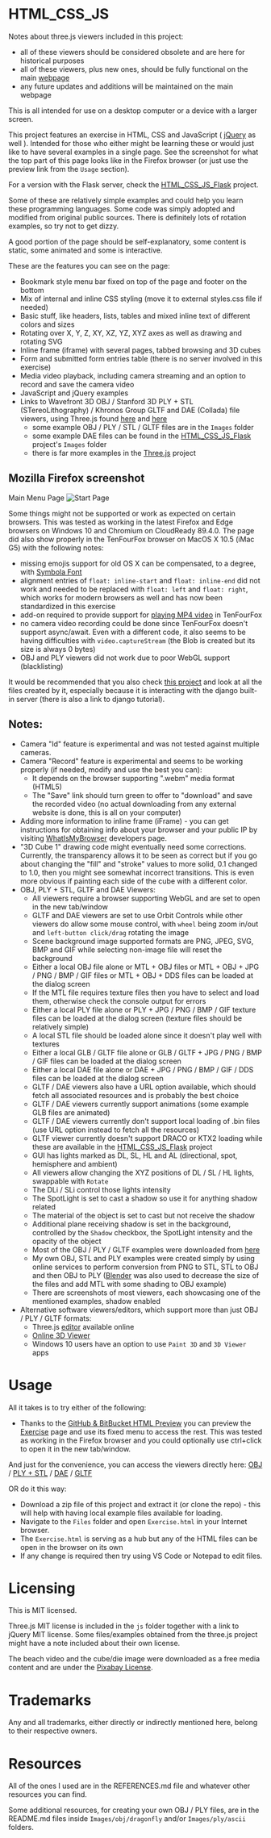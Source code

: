 # HTML_CSS_JS
Notes about three.js viewers included in this project:
- all of these viewers should be considered obsolete and are here for historical purposes
- all of these viewers, plus new ones, should be fully functional on the main [webpage](https://githubdragonfly.github.io)
- any future updates and additions will be maintained on the main webpage

This is all intended for use on a desktop computer or a device with a larger screen.

This project features an exercise in HTML, CSS and JavaScript ( [jQuery](https://jquery.com/download/) as well ). Intended for those who either might be learning these or would just like to have several examples in a single page. See the screenshot for what the top part of this page looks like in the Firefox browser (or just use the preview link from the `Usage` section).

For a version with the Flask server, check the [HTML_CSS_JS_Flask](https://github.com/GitHubDragonFly/HTML_CSS_JS_Flask) project. 

Some of these are relatively simple examples and could help you learn these programming languages. Some code was simply adopted and modified from original public sources. There is definitely lots of rotation examples, so try not to get dizzy.

A good portion of the page should be self-explanatory, some content is static, some animated and some is interactive.

These are the features you can see on the page:
 - Bookmark style menu bar fixed on top of the page and footer on the bottom
 - Mix of internal and inline CSS styling (move it to external styles.css file if needed)
 - Basic stuff, like headers, lists, tables and mixed inline text of different colors and sizes
 - Rotating over X, Y, Z, XY, XZ, YZ, XYZ axes as well as drawing and rotating SVG
 - Inline frame (iframe) with several pages, tabbed browsing and 3D cubes
 - Form and submitted form entries table (there is no server involved in this exercise)
 - Media video playback, including camera streaming and an option to record and save the camera video
 - JavaScript and jQuery examples
 - Links to Wavefront 3D OBJ / Stanford 3D PLY + STL (STereoLithography) / Khronos Group GLTF and DAE (Collada) file viewers, using Three.js found [here](https://threejs.org/) and [here](https://github.com/mrdoob/three.js)
   - some example OBJ / PLY / STL / GLTF files are in the `Images` folder
   - some example DAE files can be found in the [HTML_CSS_JS_Flask](https://github.com/GitHubDragonFly/HTML_CSS_JS_Flask) project's `Images` folder
   - there is far more examples in the [Three.js](https://github.com/mrdoob/three.js) project

## Mozilla Firefox screenshot

Main Menu Page
![Start Page](screenshot/Exercise.png?raw=true)

Some things might not be supported or work as expected on certain browsers. This was tested as working in the latest Firefox and Edge browsers on Windows 10 and Chromium on CloudReady 89.4.0.  The page did also show properly in the TenFourFox browser on MacOS X 10.5 (iMac G5) with the following notes:
 - missing emojis support for old OS X can be compensated, to a degree, with [Symbola Font](https://dn-works.com/ufas/)
 - alignment entries of `float: inline-start` and `float: inline-end` did not work and needed to be replaced with `float: left` and `float: right`, which works for modern browsers as well and has now been standardized in this exercise
 - add-on required to provide support for [playing MP4 video](https://sourceforge.net/projects/tenfourfox/files/addons/mp4/1.3406/) in TenFourFox
 - no camera video recording could be done since TenFourFox doesn't support async/await. Even with a different code, it also seems to be having difficulties with `video.captureStream` (the Blob is created but its size is always 0 bytes)
 - OBJ and PLY viewers did not work due to poor WebGL support (blacklisting)

It would be recommended that you also check [this project](https://github.com/GitHubDragonFly/WebProject) and look at all the files created by it, especially because it is interacting with the django built-in server (there is also a link to django tutorial).

## Notes:
 - Camera "Id" feature is experimental and was not tested against multiple cameras.
 - Camera "Record" feature is experimental and seems to be working properly (if needed, modify and use the best you can):
   - It depends on the browser supporting ".webm" media format (HTML5)
   - The "Save" link should turn green to offer to "download" and save the recorded video (no actual downloading from any external website is done, this is all on your computer)
 - Adding more information to inline frame (iFrame) - you can get instructions for obtaining info about your browser and your public IP by visiting [WhatIsMyBrowser](https://www.whatismybrowser.com/developers/tools/iframe) developers page.
 - "3D Cube 1" drawing code might eventually need some corrections. Currently, the transparency allows it to be seen as correct but if you go about changing the "fill" and "stroke" values to more solid, 0.1 changed to 1.0, then you might see somewhat incorrect transitions. This is even more obvious if painting each side of the cube with a different color.
 - OBJ, PLY + STL, GLTF and DAE Viewers:
   - All viewers require a browser supporting WebGL and are set to open in the new tab/window
   - GLTF and DAE viewers are set to use Orbit Controls while other viewers do allow some mouse control, with `wheel` being zoom in/out and `left-button click/drag` rotating the image
   - Scene background image supported formats are PNG, JPEG, SVG, BMP and GIF while selecting non-image file will reset the background
   - Either a local OBJ file alone or MTL + OBJ files or MTL + OBJ + JPG / PNG / BMP / GIF files or MTL + OBJ + DDS files can be loaded at the dialog screen
   - If the MTL file requires texture files then you have to select and load them, otherwise check the console output for errors
   - Either a local PLY file alone or PLY + JPG / PNG / BMP / GIF texture files can be loaded at the dialog screen (texture files should be relatively simple)
   - A local STL file should be loaded alone since it doesn't play well with textures
   - Either a local GLB / GLTF file alone or GLB / GLTF + JPG / PNG / BMP / GIF files can be loaded at the dialog screen
   - Either a local DAE file alone or DAE + JPG / PNG / BMP / GIF / DDS files can be loaded at the dialog screen
   - GLTF / DAE viewers also have a URL option available, which should fetch all associated resources and is probably the best choice
   - GLTF / DAE viewers currently support animations (some example GLB files are animated)
   - GLTF / DAE viewers currently don't support local loading of .bin files (use URL option instead to fetch all the resources)
   - GLTF viewer currently doesn't support DRACO or KTX2 loading while these are available in the [HTML_CSS_JS_Flask](https://github.com/GitHubDragonFly/HTML_CSS_JS_Flask) project 
   - GUI has lights marked as DL, SL, HL and AL (directional, spot, hemisphere and ambient)
   - All viewers allow changing the XYZ positions of DL / SL / HL lights, swappable with `Rotate`
   - The DLi / SLi control those lights intensity
   - The SpotLight is set to cast a shadow so use it for anything shadow related
   - The material of the object is set to cast but not receive the shadow
   - Additional plane receiving shadow is set in the background, controlled by the `Shadow` checkbox, the SpotLight intensity and the opacity of the object
   - Most of the OBJ / PLY / GLTF examples were downloaded from [here](https://github.com/mrdoob/three.js)
   - My own OBJ, STL and PLY examples were created simply by using online services to perform conversion from PNG to STL, STL to OBJ and then OBJ to PLY ([Blender](https://www.blender.org/) was also used to decrease the size of the files and add MTL with some shading to OBJ example)
   - There are screenshots of most viewers, each showcasing one of the mentioned examples, shadow enabled
 - Alternative software viewers/editors, which support more than just OBJ / PLY / GLTF formats:
   - Three.js [editor](https://threejs.org/editor/) available online
   - [Online 3D Viewer](https://github.com/kovacsv/Online3DViewer)
   - Windows 10 users have an option to use `Paint 3D` and `3D Viewer` apps

# Usage
All it takes is to try either of the following:

- Thanks to the [GitHub & BitBucket HTML Preview](https://github.com/htmlpreview/htmlpreview.github.com) you can preview the [Exercise](https://htmlpreview.github.io/?https://github.com/GitHubDragonFly/HTML_CSS_JS/blob/main/Files/Exercise.html) page and use its fixed menu to access the rest. This was tested as working in the Firefox browser and you could optionally use ctrl+click to open it in the new tab/window.

And just for the convenience, you can access the viewers directly here: [OBJ](https://htmlpreview.github.io/?https://github.com/GitHubDragonFly/HTML_CSS_JS/blob/main/Files/OBJ%20Viewer.html) / [PLY + STL](https://htmlpreview.github.io/?https://github.com/GitHubDragonFly/HTML_CSS_JS/blob/main/Files/PLY%20Viewer.html) / [DAE](https://htmlpreview.github.io/?https://github.com/GitHubDragonFly/HTML_CSS_JS/blob/main/Files/DAE%20Viewer.html) / [GLTF](https://htmlpreview.github.io/?https://github.com/GitHubDragonFly/HTML_CSS_JS/blob/main/Files/GLTF%20Viewer.html)

OR do it this way:

- Download a zip file of this project and extract it (or clone the repo) - this will help with having local example files available for loading.
- Navigate to the `Files` folder and open `Exercise.html` in your Internet browser.
- The `Exercise.html` is serving as a hub but any of the HTML files can be open in the browser on its own
- If any change is required then try using VS Code or Notepad to edit files.

# Licensing
This is MIT licensed.

Three.js MIT license is included in the `js` folder together with a link to jQuery MIT license.
Some files/examples obtained from the three.js project might have a note included about their own license.

The beach video and the cube/die image were downloaded as a free media content and are under the [Pixabay License](https://pixabay.com/service/license/).

# Trademarks
Any and all trademarks, either directly or indirectly mentioned here, belong to their respective owners.

# Resources
All of the ones I used are in the REFERENCES.md file and whatever other resources you can find.

Some additional resources, for creating your own OBJ / PLY files, are in the README.md files inside `Images/obj/dragonfly` and/or `Images/ply/ascii` folders.
